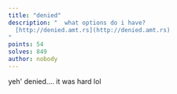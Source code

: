 ```yaml
---
title: "denied"
description: "  what options do i have?  
  [http://denied.amt.rs](http://denied.amt.rs)
"
points: 54
solves: 849
author: nobody
---
```


yeh' denied.... it was hard lol
